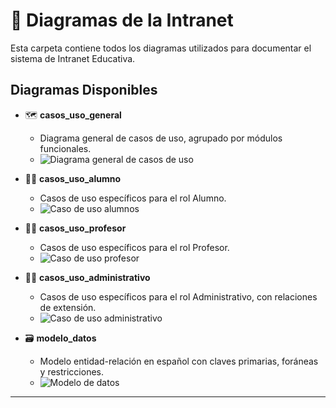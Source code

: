 # 📂 Diagramas de la Intranet

Esta carpeta contiene todos los diagramas utilizados para documentar el sistema de Intranet Educativa.

## Diagramas Disponibles

* 🗺️ **casos\_uso\_general**

  * Diagrama general de casos de uso, agrupado por módulos funcionales.
  * ![Diagrama general de casos de uso](casos_uso_general.svg)

* 👨‍🎓 **casos\_uso\_alumno**

  * Casos de uso específicos para el rol Alumno.
  * ![Caso de uso alumnos](casos_uso_alumno.svg)

* 👨‍🏫 **casos\_uso\_profesor**

  * Casos de uso específicos para el rol Profesor.
  * ![Caso de uso profesor](casos_uso_profesor.svg)

* 👩‍💼 **casos\_uso\_administrativo**

  * Casos de uso específicos para el rol Administrativo, con relaciones de extensión.
  * ![Caso de uso administrativo](casos_uso_administrativo.svg)

* 🗃️ **modelo\_datos**

  * Modelo entidad-relación en español con claves primarias, foráneas y restricciones.
  * ![Modelo de datos](modelo_datos.svg)

---